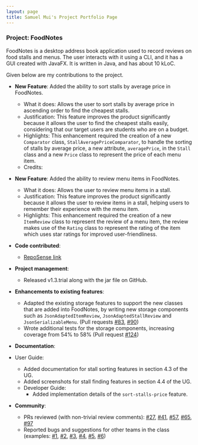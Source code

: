 ```yaml
---
layout: page
title: Samuel Mui's Project Portfolio Page
---
```


### Project: FoodNotes

FoodNotes is a desktop address book application used to record reviews on food stalls and menus. The user interacts with it using a CLI, and it has a GUI created with JavaFX. It is written in Java, and has about 10 kLoC.

Given below are my contributions to the project.

* **New Feature**: Added the ability to sort stalls by average price in FoodNotes.
    * What it does: Allows the user to sort stalls by average price in ascending order to find the cheapest stalls.
    * Justification: This feature improves the product significantly because it allows the user to find the cheapest stalls easily,
  considering that our target users are students who are on a budget.
    * Highlights: This enhancement required the creation of a new `Comparator` class, `StallAveragePriceComparator`, 
  to handle the sorting of stalls by average price, a new attribute, `averagePrice`, in the `Stall` class
  and a new `Price` class to represent the price of each menu item.
    * Credits:
  
* **New Feature**: Added the ability to review menu items in FoodNotes.
  * What it does: Allows the user to review menu items in a stall.
  * Justification: This feature improves the product significantly because it allows the user to review items in a stall,
  helping users to remember their experience with the menu item.
  * Highlights: This enhancement required the creation of a new `ItemReview` class to represent the review of a menu item,
  the review makes use of the `Rating` class to represent the rating of the item which uses star ratings for improved 
  user-friendliness.


* **Code contributed**:
  * [RepoSense link](https://nus-cs2103-ay2324s1.github.io/tp-dashboard/?search=samuelmui8&sort=groupTitle&sortWithin=title&timeframe=commit&mergegroup=&groupSelect=groupByRepos&breakdown=true&checkedFileTypes=docs~functional-code~test-code&since=2023-09-22&tabOpen=true&tabType=authorship&tabAuthor=samuelmui8&tabRepo=AY2324S1-CS2103T-W10-4%2Ftp%5Bmaster%5D&authorshipIsMergeGroup=false&authorshipFileTypes=docs~functional-code~test-code&authorshipIsBinaryFileTypeChecked=false&authorshipIsIgnoredFilesChecked=false) 

* **Project management**:
  * Released v1.3.trial along with the jar file on GitHub.

* **Enhancements to existing features**:
    * Adapted the existing storage features to support the new classes that are added into FoodNotes, by writing new
  storage components such as `JsonAdaptedItemReview`, `JsonAdaptedStallReview` and `JsonSerializableMenu`. (Pull requests [#83](https://github.com/AY2324S1-CS2103T-W10-4/tp/pull/83),  [#90](https://github.com/AY2324S1-CS2103T-W10-4/tp/pull/90))
    * Wrote additional tests for the storage components, increasing coverage from 54% to 58% (Pull request [#124](https://github.com/AY2324S1-CS2103T-W10-4/tp/pull/124))

* **Documentation**:
* User Guide:
    * Added documentation for stall sorting features in section 4.3 of the UG.
    * Added screenshots for stall finding features in section 4.4 of the UG.
  * Developer Guide:
    * Added implementation details of the `sort-stalls-price` feature.
    
* **Community**:
  * PRs reviewed (with non-trivial review comments): [#27](https://github.com/AY2324S1-CS2103T-W10-4/tp/pull/27),
  [#41](https://github.com/AY2324S1-CS2103T-W10-4/tp/pull/41), [#57](https://github.com/AY2324S1-CS2103T-W10-4/tp/pull/57),
  [#65](https://github.com/AY2324S1-CS2103T-W10-4/tp/pull/65), [#97](https://github.com/AY2324S1-CS2103T-W10-4/tp/pull/97)
  * Reported bugs and suggestions for other teams in the class (examples: [#1](https://github.com/samuelmui8/ped/issues/1), 
  [#2](https://github.com/samuelmui8/ped/issues/2), [#3](https://github.com/samuelmui8/ped/issues/3), [#4](https://github.com/samuelmui8/ped/issues/4),
  [#5](https://github.com/samuelmui8/ped/issues/5), [#6](https://github.com/samuelmui8/ped/issues/6))
